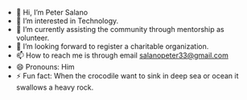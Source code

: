 - 👋 Hi, I’m Peter Salano
- 👀 I’m interested in Technology.
- 🌱 I’m currently assisting the community through mentorship as volunteer. 
- 💞️ I’m looking forward to register a charitable organization.
- 📫 How to reach me is through email salanopeter33@gmail.com
- 😄 Pronouns: Him
- ⚡ Fun fact: When the crocodile want to sink in deep sea or ocean it swallows a heavy rock.

<!---
Salano33271/Salano33271 is a ✨ special ✨ repository because its `README.md` (this file) appears on your GitHub profile.
You can click the Preview link to take a look at your changes.
--->
